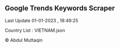 

## Google Trends Keywords Scraper 
 
Last Update 01-01-2023 , 18:49:25

Country List :
VIETNAM.json



© Abdul Muttaqin 
